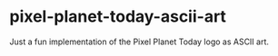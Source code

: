 # pixel-planet-today-ascii-art
Just a fun implementation of the Pixel Planet Today logo as ASCII art.
